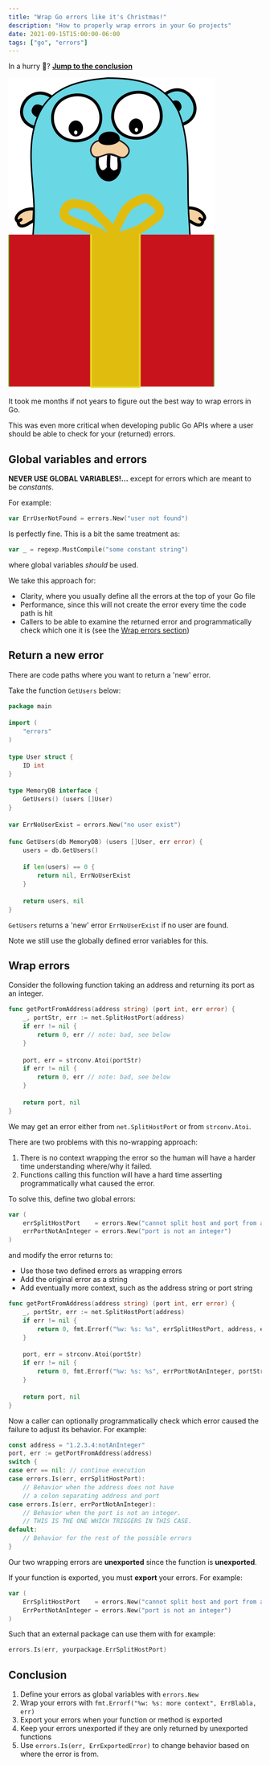 ```yaml
---
title: "Wrap Go errors like it's Christmas!"
description: "How to properly wrap errors in your Go projects"
date: 2021-09-15T15:00:00-06:00
tags: ["go", "errors"]
---
```


In a hurry 🏃? [**Jump to the conclusion**](#Conclusion)

![Title](title.svg)

It took me months if not years to figure out the best way to wrap errors in Go.

This was even more critical when developing public Go APIs where a user should be able to check for your (returned) errors.

## Global variables and errors

**NEVER USE GLOBAL VARIABLES!...** except for errors which are meant to be *constants*.

For example:

```go
var ErrUserNotFound = errors.New("user not found")
```

Is perfectly fine. This is a bit the same treatment as:

```go
var _ = regexp.MustCompile("some constant string")
```

where global variables *should* be used.

We take this approach for:

- Clarity, where you usually define all the errors at the top of your Go file
- Performance, since this will not create the error every time the code path is hit
- Callers to be able to examine the returned error and programmatically check which one it is (see the [Wrap errors section](#Wrap-errors))

## Return a new error

There are code paths where you want to return a 'new' error.

Take the function `GetUsers` below:

```go
package main

import (
    "errors"
)

type User struct {
    ID int
}

type MemoryDB interface {
    GetUsers() (users []User)
}

var ErrNoUserExist = errors.New("no user exist")

func GetUsers(db MemoryDB) (users []User, err error) {
    users = db.GetUsers()

    if len(users) == 0 {
        return nil, ErrNoUserExist
    }

    return users, nil
}
```

`GetUsers` returns a 'new' error `ErrNoUserExist` if no user are found.

Note we still use the globally defined error variables for this.

## Wrap errors

Consider the following function taking an address and returning its port as an integer.

```go
func getPortFromAddress(address string) (port int, err error) {
    _, portStr, err := net.SplitHostPort(address)
    if err != nil {
        return 0, err // note: bad, see below
    }

    port, err = strconv.Atoi(portStr)
    if err != nil {
        return 0, err // note: bad, see below
    }

    return port, nil
}
```

We may get an error either from `net.SplitHostPort` or from `strconv.Atoi`.

There are two problems with this no-wrapping approach:

1. There is no context wrapping the error so the human will have a harder time understanding where/why it failed.
1. Functions calling this function will have a hard time asserting programmatically what caused the error.

To solve this, define two global errors:

```go
var (
    errSplitHostPort    = errors.New("cannot split host and port from address")
    errPortNotAnInteger = errors.New("port is not an integer")
)
```

and modify the error returns to:

- Use those two defined errors as wrapping errors
- Add the original error as a string
- Add eventually more context, such as the address string or port string

```go
func getPortFromAddress(address string) (port int, err error) {
    _, portStr, err := net.SplitHostPort(address)
    if err != nil {
        return 0, fmt.Errorf("%w: %s: %s", errSplitHostPort, address, err)
    }

    port, err = strconv.Atoi(portStr)
    if err != nil {
        return 0, fmt.Errorf("%w: %s: %s", errPortNotAnInteger, portStr, err)
    }

    return port, nil
}
```

Now a caller can optionally programmatically check which error caused the failure to adjust its behavior.
For example:

```go
const address = "1.2.3.4:notAnInteger"
port, err := getPortFromAddress(address)
switch {
case err == nil: // continue execution
case errors.Is(err, errSplitHostPort):
    // Behavior when the address does not have
    // a colon separating address and port
case errors.Is(err, errPortNotAnInteger):
    // Behavior when the port is not an integer.
    // THIS IS THE ONE WHICH TRIGGERS IN THIS CASE.
default:
    // Behavior for the rest of the possible errors
}
```

Our two wrapping errors are **unexported** since the function is **unexported**.

If your function is exported, you must **export** your errors. For example:

```go
var (
    ErrSplitHostPort    = errors.New("cannot split host and port from address")
    ErrPortNotAnInteger = errors.New("port is not an integer")
)
```

Such that an external package can use them with for example:

```go
errors.Is(err, yourpackage.ErrSplitHostPort)
```

## Conclusion

1. Define your errors as global variables with `errors.New`
2. Wrap your errors with `fmt.Errorf("%w: %s: more context", ErrBlabla, err)`
3. Export your errors when your function or method is exported
4. Keep your errors unexported if they are only returned by unexported functions
5. Use `errors.Is(err, ErrExportedError)` to change behavior based on where the error is from.
